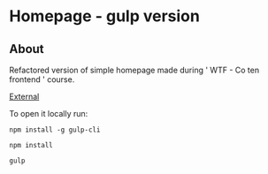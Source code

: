 
# Homepage - gulp version

## About
Refactored version of simple homepage made during ' WTF - Co ten frontend ' course.

[External](https://mateuszkornecki.github.io/homepage-gulp/)

To open it locally run:

`npm install -g gulp-cli`

`npm install`

`gulp`
